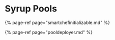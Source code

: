 # Syrup Pools



{% page-ref page="smartchefinitializable.md" %}



{% page-ref page="pooldeployer.md" %}



